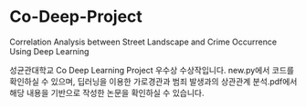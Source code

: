 # Co-Deep-Project
Correlation Analysis between Street Landscape and Crime Occurrence Using Deep Learning

성균관대학교 Co Deep Learning Project 우수상 수상작입니다.
new.py에서 코드를 확인하실 수 있으며, 딥러닝을 이용한 가로경관과 범죄 발생과의 상관관계 분석.pdf에서 해당 내용을 기반으로 작성한 논문을 확인하실 수 있습니다.
